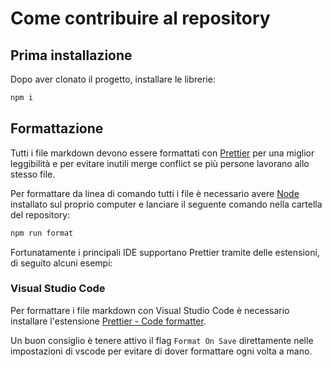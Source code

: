 # Come contribuire al repository

## Prima installazione

Dopo aver clonato il progetto, installare le librerie:

```bash
npm i
```

## Formattazione

Tutti i file markdown devono essere formattati con [Prettier](https://prettier.io/) per una miglior leggibilità e per evitare inutili merge conflict se più persone lavorano allo stesso file.

Per formattare da linea di comando tutti i file è necessario avere [Node](https://nodejs.org/it) installato sul proprio computer e lanciare il seguente comando nella cartella del repository:

```bash
npm run format
```

Fortunatamente i principali IDE supportano Prettier tramite delle estensioni, di seguito alcuni esempi:

### Visual Studio Code

Per formattare i file markdown con Visual Studio Code è necessario installare l'estensione [Prettier - Code formatter](https://marketplace.visualstudio.com/items?itemName=esbenp.prettier-vscode).

Un buon consiglio è tenere attivo il flag `Format On Save` direttamente nelle impostazioni di vscode per evitare di dover formattare ogni volta a mano.
